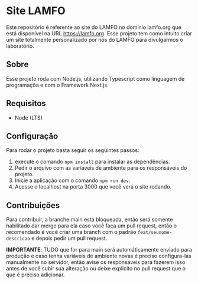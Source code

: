 # Site LAMFO

Este repositório é referente ao site do LAMFO no domínio lamfo.org que está disponível na URL https://lamfo.org. Esse projeto tem como intuito criar um site totalmente personalizado por nós do LAMFO para divulgarmos o laboratório.

## Sobre

Esse projeto roda com Node.js, utilizando Typescript como linguagem de programaçõa e com o Framework Next.js.

## Requisitos

- Node (LTS)

## Configuração

Para rodar o projeto basta seguir os seguintes passos:

1. execute o comando `npm install` para instalar as dependências.
2. Pedir o arquivo com as variáveis de ambiente para os responsáveis do projeto.
2. Inicie a aplicação com o comando `npm run dev`.
3. Acesse o localhost na porta 3000 que você verá o site rodando.

## Contribuições

Para contribuir, a branche main está bloqueada, então será somente habilitado dar merge para ela caso você faça um pull request, então o recomendado é você criar uma branch com o padrão `feat/seunome-descricao` e depois pedir um pull request.

**IMPORTANTE**: TUDO que for para main será automáticamente enviado para produção e caso tenha variáveis de ambiente novas é preciso configura-las manualmente no servidor, então avise os responsáveis para fazerem isso antes de você subir sua alteração ou deixe explicito no pull request que o que é preciso adicionar.   